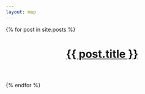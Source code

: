 ```yaml
---
layout: map
---
```

{% for post in site.posts %}
<div class="post">
 <header class="post-header">
   <h1 class="post-title">
     <a href="#" onclick="showPlace('{{ post.url }}');">{{ post.title }}</a>
   </h1>
 </header>
</div>
{% endfor %}
